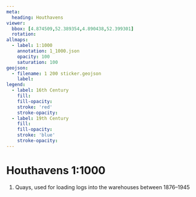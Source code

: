 ```yaml
---
meta:
  heading: Houthavens
viewer:
  bbox: [4.874509,52.389354,4.890438,52.399301]
  rotation: 
allmaps:
  - label: 1:1000
    annotation: 1_1000.json
    opacity: 100
    saturation: 100
geojson:
  - filename: 1 200 sticker.geojson
    label: 
legend:
  - label: 16th Century
    fill:
    fill-opacity:
    stroke: 'red'
    stroke-opacity:
  - label: 19th Century
    fill:
    fill-opacity:
    stroke: 'blue'
    stroke-opacity:
---
```

# Houthavens 1:1000
1. Quays, used for loading logs into the warehouses between 1876–1945